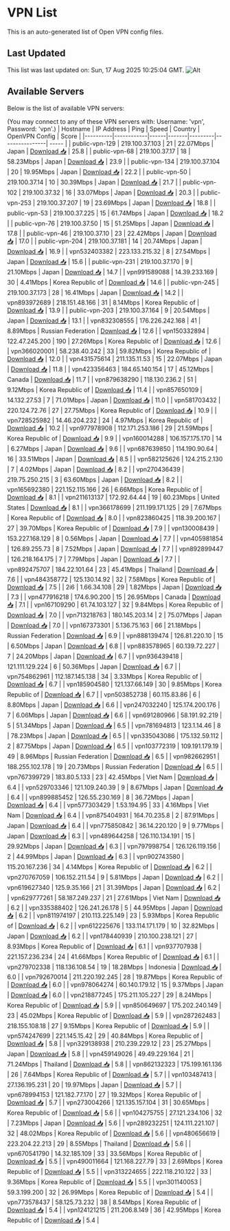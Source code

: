 # VPN List

This is an auto-generated list of Open VPN config files.

## Last Updated

This list was last updated on: Sun, 17 Aug 2025 10:25:04 GMT.
![Alt](https://repobeats.axiom.co/api/embed/186b98318ef1479477931607c1ad7d823f12451f.svg "Repobeats analytics image")

## Available Servers

Below is the list of available VPN servers:

(You may connect to any of these VPN servers with: Username: 'vpn', Password: 'vpn'.)
| Hostname | IP Address | Ping | Speed | Country | OpenVPN Config | Score |
|----------|------------|------|-------|---------|----------------| ----- |
| public-vpn-129 | 219.100.37.103 | 21 | 22.07Mbps | Japan | [Download 📥](./configs/server_0_JP.ovpn) | 25.8 |
| public-vpn-68 | 219.100.37.17 | 18 | 58.23Mbps | Japan | [Download 📥](./configs/server_1_JP.ovpn) | 23.9 |
| public-vpn-134 | 219.100.37.104 | 20 | 19.95Mbps | Japan | [Download 📥](./configs/server_2_JP.ovpn) | 22.2 |
| public-vpn-50 | 219.100.37.14 | 10 | 30.39Mbps | Japan | [Download 📥](./configs/server_3_JP.ovpn) | 21.7 |
| public-vpn-102 | 219.100.37.32 | 16 | 33.07Mbps | Japan | [Download 📥](./configs/server_4_JP.ovpn) | 20.3 |
| public-vpn-253 | 219.100.37.207 | 19 | 23.69Mbps | Japan | [Download 📥](./configs/server_5_JP.ovpn) | 18.8 |
| public-vpn-53 | 219.100.37.225 | 15 | 61.74Mbps | Japan | [Download 📥](./configs/server_6_JP.ovpn) | 18.2 |
| public-vpn-76 | 219.100.37.50 | 15 | 51.25Mbps | Japan | [Download 📥](./configs/server_7_JP.ovpn) | 17.8 |
| public-vpn-46 | 219.100.37.10 | 23 | 22.42Mbps | Japan | [Download 📥](./configs/server_8_JP.ovpn) | 17.0 |
| public-vpn-204 | 219.100.37.181 | 14 | 20.74Mbps | Japan | [Download 📥](./configs/server_9_JP.ovpn) | 16.9 |
| vpn532403382 | 223.133.215.32 | 8 | 27.54Mbps | Japan | [Download 📥](./configs/server_10_JP.ovpn) | 15.6 |
| public-vpn-231 | 219.100.37.170 | 9 | 21.10Mbps | Japan | [Download 📥](./configs/server_11_JP.ovpn) | 14.7 |
| vpn991589088 | 14.39.233.169 | 30 | 4.41Mbps | Korea Republic of | [Download 📥](./configs/server_12_KR.ovpn) | 14.6 |
| public-vpn-245 | 219.100.37.173 | 28 | 16.41Mbps | Japan | [Download 📥](./configs/server_13_JP.ovpn) | 14.2 |
| vpn893972689 | 218.151.48.166 | 31 | 8.14Mbps | Korea Republic of | [Download 📥](./configs/server_14_KR.ovpn) | 13.9 |
| public-vpn-203 | 219.100.37.164 | 9 | 20.54Mbps | Japan | [Download 📥](./configs/server_15_JP.ovpn) | 13.1 |
| vpn832308555 | 176.226.242.168 | 41 | 8.89Mbps | Russian Federation | [Download 📥](./configs/server_16_RU.ovpn) | 12.6 |
| vpn150332894 | 122.47.245.200 | 190 | 27.26Mbps | Korea Republic of | [Download 📥](./configs/server_17_KR.ovpn) | 12.6 |
| vpn366020001 | 58.238.40.242 | 33 | 59.82Mbps | Korea Republic of | [Download 📥](./configs/server_18_KR.ovpn) | 12.0 |
| vpn431575614 | 211.135.11.53 | 15 | 22.07Mbps | Japan | [Download 📥](./configs/server_19_JP.ovpn) | 11.8 |
| vpn423356463 | 184.65.140.154 | 17 | 45.12Mbps | Canada | [Download 📥](./configs/server_20_CA.ovpn) | 11.7 |
| vpn879638290 | 118.130.236.2 | 51 | 9.12Mbps | Korea Republic of | [Download 📥](./configs/server_21_KR.ovpn) | 11.4 |
| vpn857650109 | 14.132.27.53 | 7 | 71.01Mbps | Japan | [Download 📥](./configs/server_22_JP.ovpn) | 11.0 |
| vpn581703432 | 220.124.72.76 | 27 | 27.75Mbps | Korea Republic of | [Download 📥](./configs/server_23_KR.ovpn) | 10.9 |
| vpn728525982 | 14.46.204.232 | 24 | 4.97Mbps | Korea Republic of | [Download 📥](./configs/server_24_KR.ovpn) | 10.2 |
| vpn977978908 | 112.171.253.186 | 29 | 21.59Mbps | Korea Republic of | [Download 📥](./configs/server_25_KR.ovpn) | 9.9 |
| vpn160014288 | 106.157.175.170 | 14 | 6.27Mbps | Japan | [Download 📥](./configs/server_26_JP.ovpn) | 9.6 |
| vpn687639850 | 114.190.90.64 | 16 | 33.51Mbps | Japan | [Download 📥](./configs/server_27_JP.ovpn) | 8.5 |
| vpn582125626 | 124.215.2.130 | 7 | 4.02Mbps | Japan | [Download 📥](./configs/server_28_JP.ovpn) | 8.2 |
| vpn270436439 | 219.75.250.215 | 3 | 63.60Mbps | Japan | [Download 📥](./configs/server_29_JP.ovpn) | 8.2 |
| vpn165692380 | 221.152.115.166 | 26 | 6.66Mbps | Korea Republic of | [Download 📥](./configs/server_30_KR.ovpn) | 8.1 |
| vpn211613137 | 172.92.64.44 | 19 | 60.23Mbps | United States | [Download 📥](./configs/server_31_US.ovpn) | 8.1 |
| vpn366178699 | 211.199.171.125 | 29 | 7.67Mbps | Korea Republic of | [Download 📥](./configs/server_32_KR.ovpn) | 8.0 |
| vpn823860425 | 118.39.200.167 | 27 | 39.70Mbps | Korea Republic of | [Download 📥](./configs/server_33_KR.ovpn) | 7.9 |
| vpn130008439 | 153.227.168.129 | 8 | 0.56Mbps | Japan | [Download 📥](./configs/server_34_JP.ovpn) | 7.7 |
| vpn405981854 | 126.89.255.73 | 8 | 7.52Mbps | Japan | [Download 📥](./configs/server_35_JP.ovpn) | 7.7 |
| vpn892899447 | 126.218.164.175 | 7 | 7.79Mbps | Japan | [Download 📥](./configs/server_36_JP.ovpn) | 7.7 |
| vpn892475707 | 184.22.101.64 | 23 | 45.41Mbps | Thailand | [Download 📥](./configs/server_37_TH.ovpn) | 7.6 |
| vpn484358772 | 125.130.14.92 | 32 | 7.58Mbps | Korea Republic of | [Download 📥](./configs/server_38_KR.ovpn) | 7.5 |
| 2i6 | 1.66.34.108 | 29 | 1.82Mbps | Japan | [Download 📥](./configs/server_39_JP.ovpn) | 7.3 |
| vpn477916218 | 174.6.90.200 | 15 | 26.95Mbps | Canada | [Download 📥](./configs/server_40_CA.ovpn) | 7.1 |
| vpn167109290 | 61.74.103.127 | 32 | 9.84Mbps | Korea Republic of | [Download 📥](./configs/server_41_KR.ovpn) | 7.0 |
| vpn713218763 | 180.145.203.14 | 2 | 75.07Mbps | Japan | [Download 📥](./configs/server_42_JP.ovpn) | 7.0 |
| vpn167373301 | 5.136.75.163 | 66 | 21.18Mbps | Russian Federation | [Download 📥](./configs/server_43_RU.ovpn) | 6.9 |
| vpn888139474 | 126.81.220.10 | 15 | 6.50Mbps | Japan | [Download 📥](./configs/server_44_JP.ovpn) | 6.8 |
| vpn883578965 | 60.139.72.227 | 7 | 24.20Mbps | Japan | [Download 📥](./configs/server_45_JP.ovpn) | 6.7 |
| vpn936439418 | 121.111.129.224 | 6 | 50.36Mbps | Japan | [Download 📥](./configs/server_46_JP.ovpn) | 6.7 |
| vpn754862961 | 112.187.145.138 | 34 | 3.33Mbps | Korea Republic of | [Download 📥](./configs/server_47_KR.ovpn) | 6.7 |
| vpn185904580 | 121.137.66.149 | 30 | 9.85Mbps | Korea Republic of | [Download 📥](./configs/server_48_KR.ovpn) | 6.7 |
| vpn503852738 | 60.115.83.86 | 6 | 8.80Mbps | Japan | [Download 📥](./configs/server_49_JP.ovpn) | 6.6 |
| vpn247032240 | 125.174.200.176 | 7 | 6.06Mbps | Japan | [Download 📥](./configs/server_50_JP.ovpn) | 6.6 |
| vpn691280966 | 58.191.92.219 | 5 | 51.34Mbps | Japan | [Download 📥](./configs/server_51_JP.ovpn) | 6.5 |
| vpn781694813 | 123.1.14.46 | 8 | 78.23Mbps | Japan | [Download 📥](./configs/server_52_JP.ovpn) | 6.5 |
| vpn335043086 | 175.132.59.112 | 2 | 87.75Mbps | Japan | [Download 📥](./configs/server_53_JP.ovpn) | 6.5 |
| vpn103772319 | 109.191.179.19 | 49 | 8.96Mbps | Russian Federation | [Download 📥](./configs/server_54_RU.ovpn) | 6.5 |
| vpn982662951 | 188.255.102.178 | 19 | 20.73Mbps | Russian Federation | [Download 📥](./configs/server_55_RU.ovpn) | 6.5 |
| vpn767399729 | 183.80.5.133 | 23 | 42.45Mbps | Viet Nam | [Download 📥](./configs/server_56_VN.ovpn) | 6.4 |
| vpn529703346 | 121.109.240.39 | 9 | 8.67Mbps | Japan | [Download 📥](./configs/server_57_JP.ovpn) | 6.4 |
| vpn899885452 | 126.55.230.169 | 8 | 36.72Mbps | Japan | [Download 📥](./configs/server_58_JP.ovpn) | 6.4 |
| vpn577303429 | 1.53.194.95 | 33 | 4.16Mbps | Viet Nam | [Download 📥](./configs/server_59_VN.ovpn) | 6.4 |
| vpn875404931 | 164.70.235.8 | 2 | 87.91Mbps | Japan | [Download 📥](./configs/server_60_JP.ovpn) | 6.4 |
| vpn775850842 | 36.14.220.120 | 9 | 9.77Mbps | Japan | [Download 📥](./configs/server_61_JP.ovpn) | 6.3 |
| vpn489644258 | 126.110.134.191 | 15 | 29.92Mbps | Japan | [Download 📥](./configs/server_62_JP.ovpn) | 6.3 |
| vpn797998754 | 126.126.119.156 | 2 | 44.99Mbps | Japan | [Download 📥](./configs/server_63_JP.ovpn) | 6.3 |
| vpn902743580 | 115.20.167.236 | 34 | 4.14Mbps | Korea Republic of | [Download 📥](./configs/server_64_KR.ovpn) | 6.2 |
| vpn270767059 | 106.152.211.54 | 9 | 5.81Mbps | Japan | [Download 📥](./configs/server_65_JP.ovpn) | 6.2 |
| vpn619627340 | 125.9.35.166 | 21 | 31.39Mbps | Japan | [Download 📥](./configs/server_66_JP.ovpn) | 6.2 |
| vpn629777261 | 58.187.249.237 | 21 | 27.61Mbps | Viet Nam | [Download 📥](./configs/server_67_VN.ovpn) | 6.2 |
| vpn335388402 | 126.241.26.178 | 5 | 44.95Mbps | Japan | [Download 📥](./configs/server_68_JP.ovpn) | 6.2 |
| vpn811974197 | 210.113.225.149 | 23 | 5.93Mbps | Korea Republic of | [Download 📥](./configs/server_69_KR.ovpn) | 6.2 |
| vpn612225676 | 133.114.171.179 | 10 | 32.82Mbps | Japan | [Download 📥](./configs/server_70_JP.ovpn) | 6.2 |
| vpn178440939 | 210.100.238.121 | 27 | 8.93Mbps | Korea Republic of | [Download 📥](./configs/server_71_KR.ovpn) | 6.1 |
| vpn937707938 | 221.157.236.234 | 24 | 41.66Mbps | Korea Republic of | [Download 📥](./configs/server_72_KR.ovpn) | 6.1 |
| vpn279702338 | 118.136.108.54 | 19 | 18.28Mbps | Indonesia | [Download 📥](./configs/server_73_ID.ovpn) | 6.0 |
| vpn792670014 | 211.220.192.245 | 28 | 19.87Mbps | Korea Republic of | [Download 📥](./configs/server_74_KR.ovpn) | 6.0 |
| vpn978064274 | 60.140.179.12 | 15 | 9.37Mbps | Japan | [Download 📥](./configs/server_75_JP.ovpn) | 6.0 |
| vpn218877245 | 175.211.105.227 | 29 | 8.24Mbps | Korea Republic of | [Download 📥](./configs/server_76_KR.ovpn) | 5.9 |
| vpn850649697 | 175.202.240.149 | 23 | 45.02Mbps | Korea Republic of | [Download 📥](./configs/server_77_KR.ovpn) | 5.9 |
| vpn287262483 | 218.155.108.18 | 27 | 9.15Mbps | Korea Republic of | [Download 📥](./configs/server_78_KR.ovpn) | 5.9 |
| vpn574247699 | 221.145.15.42 | 29 | 40.84Mbps | Korea Republic of | [Download 📥](./configs/server_79_KR.ovpn) | 5.8 |
| vpn329138938 | 210.239.229.12 | 23 | 25.27Mbps | Japan | [Download 📥](./configs/server_80_JP.ovpn) | 5.8 |
| vpn459149026 | 49.49.229.164 | 21 | 71.24Mbps | Thailand | [Download 📥](./configs/server_81_TH.ovpn) | 5.8 |
| vpn862132323 | 175.199.161.136 | 26 | 7.64Mbps | Korea Republic of | [Download 📥](./configs/server_82_KR.ovpn) | 5.7 |
| vpn103487413 | 27.136.195.231 | 20 | 19.97Mbps | Japan | [Download 📥](./configs/server_83_JP.ovpn) | 5.7 |
| vpn678994153 | 121.182.77.170 | 27 | 19.32Mbps | Korea Republic of | [Download 📥](./configs/server_84_KR.ovpn) | 5.7 |
| vpn273004266 | 121.135.157.104 | 31 | 30.65Mbps | Korea Republic of | [Download 📥](./configs/server_85_KR.ovpn) | 5.6 |
| vpn104275755 | 27.121.234.106 | 32 | 7.23Mbps | Japan | [Download 📥](./configs/server_86_JP.ovpn) | 5.6 |
| vpn289232251 | 124.111.221.107 | 32 | 48.02Mbps | Korea Republic of | [Download 📥](./configs/server_87_KR.ovpn) | 5.6 |
| vpn480656619 | 223.204.22.213 | 29 | 8.55Mbps | Thailand | [Download 📥](./configs/server_88_TH.ovpn) | 5.6 |
| vpn670541790 | 14.32.185.109 | 33 | 33.56Mbps | Korea Republic of | [Download 📥](./configs/server_89_KR.ovpn) | 5.5 |
| vpn490011664 | 121.168.227.79 | 33 | 2.69Mbps | Korea Republic of | [Download 📥](./configs/server_90_KR.ovpn) | 5.5 |
| vpn313224655 | 222.118.210.122 | 33 | 9.36Mbps | Korea Republic of | [Download 📥](./configs/server_91_KR.ovpn) | 5.5 |
| vpn301140053 | 59.3.199.200 | 32 | 26.99Mbps | Korea Republic of | [Download 📥](./configs/server_92_KR.ovpn) | 5.4 |
| vpn773578437 | 58.125.73.232 | 38 | 8.54Mbps | Korea Republic of | [Download 📥](./configs/server_93_KR.ovpn) | 5.4 |
| vpn124121215 | 211.206.8.149 | 36 | 42.95Mbps | Korea Republic of | [Download 📥](./configs/server_94_KR.ovpn) | 5.4 |
